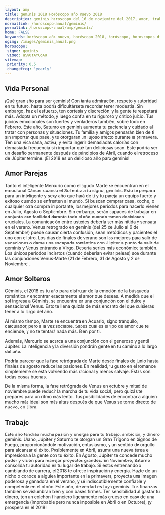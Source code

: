 ```yaml
---
layout: amp
title: geminis 2018 Horóscopo año nuevo 2018 
description: geminis horoscopo del 16 de noviembre del 2017, amor, trabajo, vida personal. Todas las predicciones para geminis gratis. Disfruta este año nuevo.
normallink: /horoscopo-anual/geminis/
permalink: /horoscopo-anual/amp/geminis/
home: FALSE
keywords: horóscopo año nuevo, horóscopo 2018, horóscopo, horoscopos diarios gratis del dia de hoy, horóscopo diario gratis,horóscopo ano nuevo 2018, horóscopo esperanza gracia, horoscopo geminis 2018, horoscop, horóscopos gratis, horoscopo geminis, horoscopo geminis 2018 gratis, Tarot, Astrologia, Zodíaco, geminis, horoscopo gratis,tarot en femenino,videncia gratuita,horoscopos gratuitos,horóscopos, astrologia,videncia gratis
ogimg: /images/geminis_anual.png
horoscopo:
 signo: geminis
 video: aSw0fAYCoAU
sitemap:
 priority: 0.5
 changefreq: 'yearly'
---
```




## Vida Personal

¡Qué gran año para ser geminis! Con tanta admiración, respeto y autoridad en tu futuro, hasta podría dificultársete recordar tener modestia. Sin embargo, haz el esfuerzo, ten cortesía y discreción, y la gente te respetará más. 
Adopta un método, y luego confía en tu riguroso y crítico juicio. Tus juicios emocionales son fuertes y verdaderos también, sobre todo en Febrero. 
Este año, Saturno en geminis aumenta tu paciencia y cuidado al tratar con personas y situaciones. Tu familia y amigos pensarán bien de ti sin importar qué pase, y te otorgarán un lujoso afecto durante la primavera. 
Ten una vida sana, activa, y evita ingerir demasiadas calorías con demasiada frecuencia sin importar qué tan deliciosas sean. Este podría ser un desafío permanente después de principios de Abril, cuando el retroceso de Júpiter termine. 
¡El 2018 es un delicioso año para geminis!

## Amor Parejas

Tanto el inteligente Mercurio como el agudo Marte se encuentran en el emocional Cáncer cuando el Sol entra a tu signo, geminis. Esto te prepara para un inteligente y sexy año que hará de ti y tu pareja un equipo fuerte y exitoso cuando se enfrenten al mundo. 
Si buscan comprar casa, coche, o cualquier otra compra importante, los mejores periodos para hacerlo vienen en Julio, Agosto o Septiembre. Sin embargo, serán capaces de trabajar en conjunto con facilidad durante todo el año cuando tomen decisiones cruciales. 
La comunicación entre ustedes debería ser más nítida y sensata en el verano. Venus retrógrado en geminis (del 25 de Julio al 6 de Septiembre) puede causar cierta confusión, sean metódicos y pacientes el uno con el otro. 
Los días de finales de verano son los mejores para salir de vacaciones o darse una escapada romántica con Júpiter a punto de salir de geminis y Venus entrando a Virgo. Debería serles más económico también. 
Los únicos periodos inciertos (cuando deberían evitar peleas) son durante las conjunciones Venus-Marte (21 de Febrero, 31 de Agosto y 2 de Noviembre). 

## Amor Solteros

Géminis, el 2018 es tu año para disfrutar de la emoción de la búsqueda romántica y encontrar exactamente el amor que deseas. A medida que el sol ingresa a Géminis, se encuentra en una conjunción con el dulce y sensacional Venus. Esto te llena quizás de más encanto del que quisieras tener a lo largo del año.


Al mismo tiempo, Marte se encuentra en Acuario, signo tranquilo, calculador, pero a la vez sociable. Sabes cuál es el tipo de amor que te enciende, y no te tentará nada más. Bien por ti.


Además, Mercurio se acerca a una conjunción con el generoso y gentil Júpiter. La inteligencia y la diversión pondrán gente en tu camino a lo largo del año.


Podría parecer que la fase retrógrada de Marte desde finales de junio hasta finales de agosto reduce las pasiones. En realidad, tu gusto en el romance simplemente se está volviendo más racional y menos salvaje. Estas son todas cosas buenas.


De la misma forma, la fase retrógrada de Venus en octubre y mitad de noviembre puede reducir la marcha de tu vida social, pero quizás te prepares para un ritmo más lento. Tus posibilidades de encontrar a alguien mucho más ideal son más altas después de que Venus se torne directo de nuevo, en Libra.









## Trabajo

Este año tendrás mucha pasión y energía para tu trabajo, ambición, y dinero geminis. Urano, Júpiter y Saturno te otorgan un Gran Trígono en Signos de Fuego, proporcionándote motivación, entusiasmo, y un sentido de orgullo para alcanzar el éxito. 
Posiblemente en Abril, asume una nueva tarea e impresiona a la gente con tu éxito. En Agosto, Júpiter te concede mucho poder y visión para manejar proyectos grandes. En Noviembre, Saturno consolida tu autoridad en tu lugar de trabajo. 
Si estás entrenando o cambiando de carrera, el 2018 te ofrece inspiración y energía. Hazte de un nicho o conoce a alguien importante en la primavera, proyecta una imagen poderosa y ganadora en el verano, y sé indiscutiblemente confiable y competente en el otoño. Este año, de verdad es tuyo geminis. 
Tus finanzas también se vislumbran bien y con bases firmes. Ten sensibilidad al gastar tu dinero, ten un colchón financiero ligeramente más grueso en caso de una emergencia (improbable pero nunca imposible en Abril o en Octubre), ¡y prospera en el 2018!
